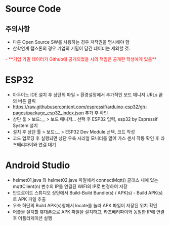 # Source Code
## 주의사항
 - 다른 Open Source SW를 사용하는 경우 저작권을 명시해야 함
 - 산학연계 캡스톤의 경우 기업의 기밀이 담긴 데이터는 제외할 것.
 <span style="color:red">
 - **기업 기밀 데이터가 Github에 공개되었을 시의 책임은 공개한 학생에게 있음**
 </span>

# ESP32
 - 아두이노 IDE 설치 후 상단의 파일 > 환경설정에서 추가적인 보드 매니저 URLs 끝의 버튼 클릭
 - https://raw.githubusercontent.com/espressif/arduino-esp32/gh-pages/package_esp32_index.json 추가 후 확인
 - 상단 툴 > 보드:__ > 보드 매니저... 선택 후 ESP32 입력, esp32 by Espressif System 설치
 - 설치 후 상단 툴 > 보드:__ > ESP32 Dev Module 선택, 코드 작성
 - 코드 업로딩 후 실행되면 상단 우측 시리얼 모니터를 열어 가스 센서 작동 확인 후 라즈베리파이와 연결 대기

# Android Studio
- helmet01.java 와 helmet02.jave 파일에서 connectMqtt() 클래스 내에 있는 mqttClient(n) 변수의 IP를 연결된 WIFI의 IP로 변경하여 저장
- 안드로이드 스튜디오 상단에서 Build-Build Bundle(s) / APK(s) - Build APK(s)로 APK 파일 추출
- 우측 하단의 Build APK(s)창에서 locate를 눌러 APK 파일이 저장된 위치 확인
- 어플을 설치할 휴대폰으로 APK 파일을 설치하고, 라즈베리파이와 동일한 IP에 연결 후 어플리케이션 실행
